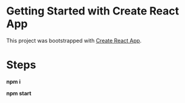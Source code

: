 # Getting Started with Create React App

This project was bootstrapped with [Create React App](https://github.com/facebook/create-react-app).

# Steps


**npm i**

**npm start**